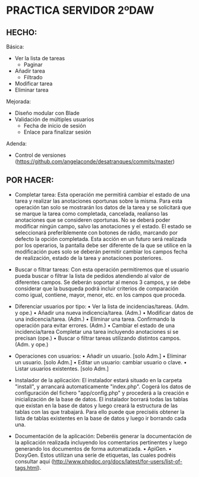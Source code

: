 # PRACTICA SERVIDOR 2ºDAW

## HECHO:
Básica:
- Ver la lista de tareas
	- Paginar
- Añadir tarea
	- Filtrado
- Modificar tarea
- Eliminar tarea

Mejorada:
- Diseño modular con Blade
- Validación de múltiples usuarios
  - Fecha de inicio de sesión
  - Enlace para finalizar sesión

Adenda:
- Control de versiones (https://github.com/angelaconde/desatranques/commits/master)


## POR HACER:

- Completar tarea:
Esta operación me permitirá cambiar el estado de una tarea y realizar las anotaciones oportunas sobre la misma. 
Para esta operación tan solo se mostrarán los datos de la tarea y se solicitará que se marque la tarea como 
completada, cancelada, realianso las anotaciones que se consideren oportunas. No se deberá poder modificar ningún 
campo, salvo las anotaciones y el estado.
El estado se seleccionará preferiblemente con botones de rádio, marcando por defecto la opción completada.
Esta acción en un futuro será realizada por los operarios, la pantalla debe ser diferente de la que se utilice en 
la modificación pues solo se deberán permitir cambiar los campos fecha de realización, estado de la tarea y anotaciones posteriores.

- Buscar o filtrar tareas:
Con esta operación permitiremos que el usuario pueda buscar o filtrar la lista de pedidos atendiendo al valor 
de diferentes campos. Se deberán soportar al menos 3 campos, y se debe considerar que la busqueda podrá incluir 
criterios de comparación como igual, contiene, mayor, menor, etc. en los campos que proceda.

- Diferenciar usuarios por tipo:
•	Ver la lista de incidencias/tareas. (Adm. y ope.)
•	Añadir una nueva indicencia/tarea. (Adm.)
•	Modificar datos de una indicencia/tarea. (Adm.)
•	Eliminar una tarea. Confirmando la operación para evitar errores. (Adm.)
•	Cambiar el estado de una incidencia/tarea
Completar una tarea incluyendo anotaciones si se precisan (ope.)
•	Buscar o filtrar tareas utilizando distintos campos. (Adm. y ope.)

- Operaciones con usuarios:
•	Añadir un usuario. [solo Adm.]
•	Eliminar un usuario. [solo Adm.]
•	Editar un usuario: cambiar usuario o clave.
•	Listar usuarios existentes. [solo Adm.]

- Instalador de la aplicación:
El instalador estará situado en la carpeta "install", y arrancará automaticamente "index.php". 
Cogerá los datos de configuración del fichero "app/config.php" y procederá a la creación e inicialización de la base de datos.
El instalador borrará todas las tablas que existan en la base de datos y luego creará la estructura de 
las tablas con las que trabajará. Para ello puede que preciséis obtener la lista de tablas existentes 
en la base de datos y luego ir borrando cada una.

- Documentación de la aplicación:
Deberéis generar la documentación de la aplicación realizada incluyendo los comentarios pertinentes y 
luego generando los documentos de forma automatizada.
•	ApiGen.
•	DoxyGen.
Estos utilizan una seríe de etiquetas, las cuales podréis consultar aquí 
(http://www.phpdoc.org/docs/latest/for-users/list-of-tags.html).







